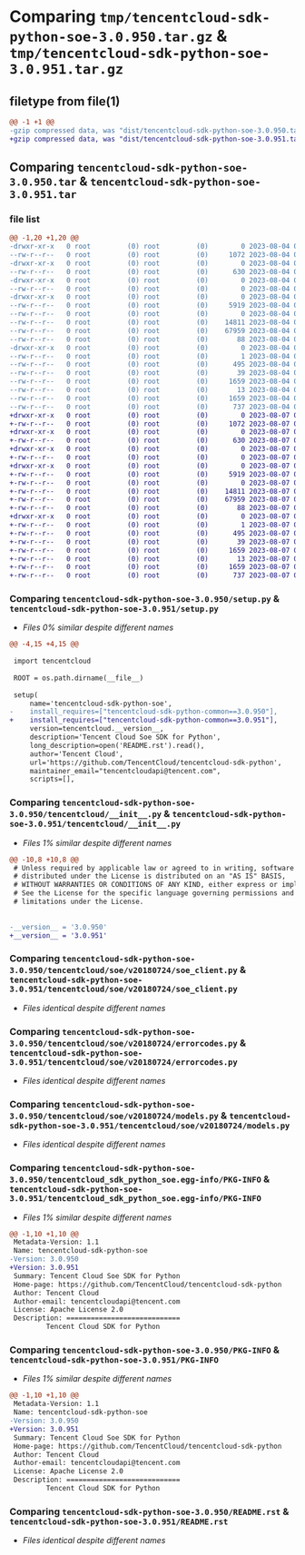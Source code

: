 # Comparing `tmp/tencentcloud-sdk-python-soe-3.0.950.tar.gz` & `tmp/tencentcloud-sdk-python-soe-3.0.951.tar.gz`

## filetype from file(1)

```diff
@@ -1 +1 @@
-gzip compressed data, was "dist/tencentcloud-sdk-python-soe-3.0.950.tar", last modified: Fri Aug  4 00:33:31 2023, max compression
+gzip compressed data, was "dist/tencentcloud-sdk-python-soe-3.0.951.tar", last modified: Mon Aug  7 00:33:13 2023, max compression
```

## Comparing `tencentcloud-sdk-python-soe-3.0.950.tar` & `tencentcloud-sdk-python-soe-3.0.951.tar`

### file list

```diff
@@ -1,20 +1,20 @@
-drwxr-xr-x   0 root         (0) root         (0)        0 2023-08-04 00:33:31.000000 tencentcloud-sdk-python-soe-3.0.950/
--rw-r--r--   0 root         (0) root         (0)     1072 2023-08-04 00:33:31.000000 tencentcloud-sdk-python-soe-3.0.950/setup.py
-drwxr-xr-x   0 root         (0) root         (0)        0 2023-08-04 00:33:31.000000 tencentcloud-sdk-python-soe-3.0.950/tencentcloud/
--rw-r--r--   0 root         (0) root         (0)      630 2023-08-04 00:33:31.000000 tencentcloud-sdk-python-soe-3.0.950/tencentcloud/__init__.py
-drwxr-xr-x   0 root         (0) root         (0)        0 2023-08-04 00:33:31.000000 tencentcloud-sdk-python-soe-3.0.950/tencentcloud/soe/
--rw-r--r--   0 root         (0) root         (0)        0 2023-08-04 00:33:31.000000 tencentcloud-sdk-python-soe-3.0.950/tencentcloud/soe/__init__.py
-drwxr-xr-x   0 root         (0) root         (0)        0 2023-08-04 00:33:31.000000 tencentcloud-sdk-python-soe-3.0.950/tencentcloud/soe/v20180724/
--rw-r--r--   0 root         (0) root         (0)     5919 2023-08-04 00:33:31.000000 tencentcloud-sdk-python-soe-3.0.950/tencentcloud/soe/v20180724/soe_client.py
--rw-r--r--   0 root         (0) root         (0)        0 2023-08-04 00:33:31.000000 tencentcloud-sdk-python-soe-3.0.950/tencentcloud/soe/v20180724/__init__.py
--rw-r--r--   0 root         (0) root         (0)    14811 2023-08-04 00:33:31.000000 tencentcloud-sdk-python-soe-3.0.950/tencentcloud/soe/v20180724/errorcodes.py
--rw-r--r--   0 root         (0) root         (0)    67959 2023-08-04 00:33:31.000000 tencentcloud-sdk-python-soe-3.0.950/tencentcloud/soe/v20180724/models.py
--rw-r--r--   0 root         (0) root         (0)       88 2023-08-04 00:33:31.000000 tencentcloud-sdk-python-soe-3.0.950/setup.cfg
-drwxr-xr-x   0 root         (0) root         (0)        0 2023-08-04 00:33:31.000000 tencentcloud-sdk-python-soe-3.0.950/tencentcloud_sdk_python_soe.egg-info/
--rw-r--r--   0 root         (0) root         (0)        1 2023-08-04 00:33:31.000000 tencentcloud-sdk-python-soe-3.0.950/tencentcloud_sdk_python_soe.egg-info/dependency_links.txt
--rw-r--r--   0 root         (0) root         (0)      495 2023-08-04 00:33:31.000000 tencentcloud-sdk-python-soe-3.0.950/tencentcloud_sdk_python_soe.egg-info/SOURCES.txt
--rw-r--r--   0 root         (0) root         (0)       39 2023-08-04 00:33:31.000000 tencentcloud-sdk-python-soe-3.0.950/tencentcloud_sdk_python_soe.egg-info/requires.txt
--rw-r--r--   0 root         (0) root         (0)     1659 2023-08-04 00:33:31.000000 tencentcloud-sdk-python-soe-3.0.950/tencentcloud_sdk_python_soe.egg-info/PKG-INFO
--rw-r--r--   0 root         (0) root         (0)       13 2023-08-04 00:33:31.000000 tencentcloud-sdk-python-soe-3.0.950/tencentcloud_sdk_python_soe.egg-info/top_level.txt
--rw-r--r--   0 root         (0) root         (0)     1659 2023-08-04 00:33:31.000000 tencentcloud-sdk-python-soe-3.0.950/PKG-INFO
--rw-r--r--   0 root         (0) root         (0)      737 2023-08-04 00:33:31.000000 tencentcloud-sdk-python-soe-3.0.950/README.rst
+drwxr-xr-x   0 root         (0) root         (0)        0 2023-08-07 00:33:13.000000 tencentcloud-sdk-python-soe-3.0.951/
+-rw-r--r--   0 root         (0) root         (0)     1072 2023-08-07 00:33:13.000000 tencentcloud-sdk-python-soe-3.0.951/setup.py
+drwxr-xr-x   0 root         (0) root         (0)        0 2023-08-07 00:33:13.000000 tencentcloud-sdk-python-soe-3.0.951/tencentcloud/
+-rw-r--r--   0 root         (0) root         (0)      630 2023-08-07 00:33:13.000000 tencentcloud-sdk-python-soe-3.0.951/tencentcloud/__init__.py
+drwxr-xr-x   0 root         (0) root         (0)        0 2023-08-07 00:33:13.000000 tencentcloud-sdk-python-soe-3.0.951/tencentcloud/soe/
+-rw-r--r--   0 root         (0) root         (0)        0 2023-08-07 00:33:13.000000 tencentcloud-sdk-python-soe-3.0.951/tencentcloud/soe/__init__.py
+drwxr-xr-x   0 root         (0) root         (0)        0 2023-08-07 00:33:13.000000 tencentcloud-sdk-python-soe-3.0.951/tencentcloud/soe/v20180724/
+-rw-r--r--   0 root         (0) root         (0)     5919 2023-08-07 00:33:13.000000 tencentcloud-sdk-python-soe-3.0.951/tencentcloud/soe/v20180724/soe_client.py
+-rw-r--r--   0 root         (0) root         (0)        0 2023-08-07 00:33:13.000000 tencentcloud-sdk-python-soe-3.0.951/tencentcloud/soe/v20180724/__init__.py
+-rw-r--r--   0 root         (0) root         (0)    14811 2023-08-07 00:33:13.000000 tencentcloud-sdk-python-soe-3.0.951/tencentcloud/soe/v20180724/errorcodes.py
+-rw-r--r--   0 root         (0) root         (0)    67959 2023-08-07 00:33:13.000000 tencentcloud-sdk-python-soe-3.0.951/tencentcloud/soe/v20180724/models.py
+-rw-r--r--   0 root         (0) root         (0)       88 2023-08-07 00:33:13.000000 tencentcloud-sdk-python-soe-3.0.951/setup.cfg
+drwxr-xr-x   0 root         (0) root         (0)        0 2023-08-07 00:33:13.000000 tencentcloud-sdk-python-soe-3.0.951/tencentcloud_sdk_python_soe.egg-info/
+-rw-r--r--   0 root         (0) root         (0)        1 2023-08-07 00:33:13.000000 tencentcloud-sdk-python-soe-3.0.951/tencentcloud_sdk_python_soe.egg-info/dependency_links.txt
+-rw-r--r--   0 root         (0) root         (0)      495 2023-08-07 00:33:13.000000 tencentcloud-sdk-python-soe-3.0.951/tencentcloud_sdk_python_soe.egg-info/SOURCES.txt
+-rw-r--r--   0 root         (0) root         (0)       39 2023-08-07 00:33:13.000000 tencentcloud-sdk-python-soe-3.0.951/tencentcloud_sdk_python_soe.egg-info/requires.txt
+-rw-r--r--   0 root         (0) root         (0)     1659 2023-08-07 00:33:13.000000 tencentcloud-sdk-python-soe-3.0.951/tencentcloud_sdk_python_soe.egg-info/PKG-INFO
+-rw-r--r--   0 root         (0) root         (0)       13 2023-08-07 00:33:13.000000 tencentcloud-sdk-python-soe-3.0.951/tencentcloud_sdk_python_soe.egg-info/top_level.txt
+-rw-r--r--   0 root         (0) root         (0)     1659 2023-08-07 00:33:13.000000 tencentcloud-sdk-python-soe-3.0.951/PKG-INFO
+-rw-r--r--   0 root         (0) root         (0)      737 2023-08-07 00:33:13.000000 tencentcloud-sdk-python-soe-3.0.951/README.rst
```

### Comparing `tencentcloud-sdk-python-soe-3.0.950/setup.py` & `tencentcloud-sdk-python-soe-3.0.951/setup.py`

 * *Files 0% similar despite different names*

```diff
@@ -4,15 +4,15 @@
 
 import tencentcloud
 
 ROOT = os.path.dirname(__file__)
 
 setup(
     name='tencentcloud-sdk-python-soe',
-    install_requires=["tencentcloud-sdk-python-common==3.0.950"],
+    install_requires=["tencentcloud-sdk-python-common==3.0.951"],
     version=tencentcloud.__version__,
     description='Tencent Cloud Soe SDK for Python',
     long_description=open('README.rst').read(),
     author='Tencent Cloud',
     url='https://github.com/TencentCloud/tencentcloud-sdk-python',
     maintainer_email="tencentcloudapi@tencent.com",
     scripts=[],
```

### Comparing `tencentcloud-sdk-python-soe-3.0.950/tencentcloud/__init__.py` & `tencentcloud-sdk-python-soe-3.0.951/tencentcloud/__init__.py`

 * *Files 1% similar despite different names*

```diff
@@ -10,8 +10,8 @@
 # Unless required by applicable law or agreed to in writing, software
 # distributed under the License is distributed on an "AS IS" BASIS,
 # WITHOUT WARRANTIES OR CONDITIONS OF ANY KIND, either express or implied.
 # See the License for the specific language governing permissions and
 # limitations under the License.
 
 
-__version__ = '3.0.950'
+__version__ = '3.0.951'
```

### Comparing `tencentcloud-sdk-python-soe-3.0.950/tencentcloud/soe/v20180724/soe_client.py` & `tencentcloud-sdk-python-soe-3.0.951/tencentcloud/soe/v20180724/soe_client.py`

 * *Files identical despite different names*

### Comparing `tencentcloud-sdk-python-soe-3.0.950/tencentcloud/soe/v20180724/errorcodes.py` & `tencentcloud-sdk-python-soe-3.0.951/tencentcloud/soe/v20180724/errorcodes.py`

 * *Files identical despite different names*

### Comparing `tencentcloud-sdk-python-soe-3.0.950/tencentcloud/soe/v20180724/models.py` & `tencentcloud-sdk-python-soe-3.0.951/tencentcloud/soe/v20180724/models.py`

 * *Files identical despite different names*

### Comparing `tencentcloud-sdk-python-soe-3.0.950/tencentcloud_sdk_python_soe.egg-info/PKG-INFO` & `tencentcloud-sdk-python-soe-3.0.951/tencentcloud_sdk_python_soe.egg-info/PKG-INFO`

 * *Files 1% similar despite different names*

```diff
@@ -1,10 +1,10 @@
 Metadata-Version: 1.1
 Name: tencentcloud-sdk-python-soe
-Version: 3.0.950
+Version: 3.0.951
 Summary: Tencent Cloud Soe SDK for Python
 Home-page: https://github.com/TencentCloud/tencentcloud-sdk-python
 Author: Tencent Cloud
 Author-email: tencentcloudapi@tencent.com
 License: Apache License 2.0
 Description: ============================
         Tencent Cloud SDK for Python
```

### Comparing `tencentcloud-sdk-python-soe-3.0.950/PKG-INFO` & `tencentcloud-sdk-python-soe-3.0.951/PKG-INFO`

 * *Files 1% similar despite different names*

```diff
@@ -1,10 +1,10 @@
 Metadata-Version: 1.1
 Name: tencentcloud-sdk-python-soe
-Version: 3.0.950
+Version: 3.0.951
 Summary: Tencent Cloud Soe SDK for Python
 Home-page: https://github.com/TencentCloud/tencentcloud-sdk-python
 Author: Tencent Cloud
 Author-email: tencentcloudapi@tencent.com
 License: Apache License 2.0
 Description: ============================
         Tencent Cloud SDK for Python
```

### Comparing `tencentcloud-sdk-python-soe-3.0.950/README.rst` & `tencentcloud-sdk-python-soe-3.0.951/README.rst`

 * *Files identical despite different names*

